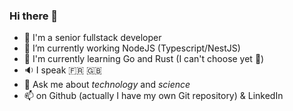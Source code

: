 ### Hi there 👋

- :briefcase: I'm a senior fullstack developer
- 🔭 I’m currently working NodeJS (Typescript/NestJS)
- :seedling: I'm currently learning Go and Rust (I can't choose yet 🤔)
- :sound: I speak :fr: :gb:
- :speech_balloon: Ask me about _technology_ and _science_
- :mailbox: on Github (actually I have my own Git repository) & LinkedIn


<!--
**Tintwo/Tintwo** is a ✨ _special_ ✨ repository because its `README.md` (this file) appears on your GitHub profile.

Here are some ideas to get you started:

- 🔭 I’m currently working on ...
- 🌱 I’m currently learning ...
- 👯 I’m looking to collaborate on ...
- 🤔 I’m looking for help with ...
- 💬 Ask me about ...
- 📫 How to reach me: ...
- 😄 Pronouns: ...
- ⚡ Fun fact: ...
-->
